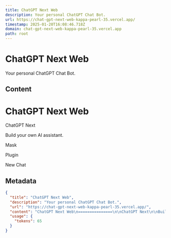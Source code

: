 ```yaml
---
title: ChatGPT Next Web
description: Your personal ChatGPT Chat Bot.
url: https://chat-gpt-next-web-kappa-pearl-35.vercel.app/
timestamp: 2025-01-20T16:08:46.718Z
domain: chat-gpt-next-web-kappa-pearl-35.vercel.app
path: root
---
```


# ChatGPT Next Web


Your personal ChatGPT Chat Bot.


## Content

ChatGPT Next Web
===============

ChatGPT Next

Build your own AI assistant.

Mask

Plugin

[](https://chat-gpt-next-web-kappa-pearl-35.vercel.app/#/settings)

[](https://github.com/Yidadaa/ChatGPT-Next-Web)

New Chat

## Metadata

```json
{
  "title": "ChatGPT Next Web",
  "description": "Your personal ChatGPT Chat Bot.",
  "url": "https://chat-gpt-next-web-kappa-pearl-35.vercel.app/",
  "content": "ChatGPT Next Web\n===============\n\nChatGPT Next\n\nBuild your own AI assistant.\n\nMask\n\nPlugin\n\n[](https://chat-gpt-next-web-kappa-pearl-35.vercel.app/#/settings)\n\n[](https://github.com/Yidadaa/ChatGPT-Next-Web)\n\nNew Chat",
  "usage": {
    "tokens": 65
  }
}
```
